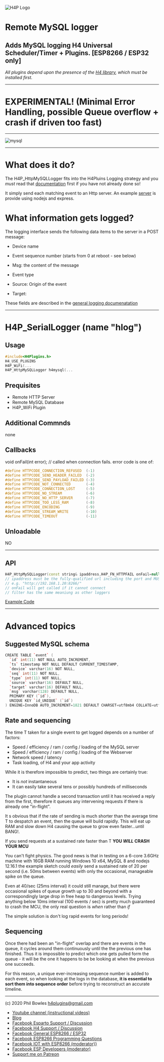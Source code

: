 ![H4P Logo](/assets/DiagLogo.jpg)

# Remote MySQL logger

## Adds MySQL logging H4 Universal Scheduler/Timer + Plugins. [ESP8266 / ESP32 only]

*All plugins depend upon the presence of the [H4 library](https://github.com/philbowles/H4), which must be installed first.*

---

# EXPERIMENTAL! (Minimal Error Handling, possible Queue overflow + crash if driven too fast)

---

![mysql](../assets/mysql.jpg)

---
# What does it do?

The H4P_HttpMySQLLogger fits into the H4Pluins Logging strategy and you *must* read that [documentation](h4logs.md) first if you have not already done so!

It simply send each matching event to an Http server. An example [server](../examples/H4P_HttpMySQLLogger/mysqlrest/README.MD) is provide using nodejs and express.

# What information gets logged?

The logging interface sends the following data items to the server in a POST message:

* Device name

* Event sequence number (starts from 0 at reboot - see below)
  
* Msg: the content of the message
  
* Event type
  
* Source: Origin of the event

* Target: 

These fields are described in the [general logging documenatation](h4logs.md)

---

# H4P_SerialLogger (name "hlog")

## Usage

```cpp
#include<H4Plugins.h>
H4_USE_PLUGINS
H4P_WiFi(...
H4P_HttpMySQLLogger h4mysql(...
```
## Prequisites

* Remote HTTP Server
* Remote MySQL Database
* H4P_WiFi Plugin

## Additional Commnds

none

## Callbacks

void onFail(int error); // called when connection fails. error code is one of: 

```cpp
#define HTTPCODE_CONNECTION_REFUSED  (-1)
#define HTTPCODE_SEND_HEADER_FAILED  (-2)
#define HTTPCODE_SEND_PAYLOAD_FAILED (-3)
#define HTTPCODE_NOT_CONNECTED       (-4)
#define HTTPCODE_CONNECTION_LOST     (-5)
#define HTTPCODE_NO_STREAM           (-6)
#define HTTPCODE_NO_HTTP_SERVER      (-7)
#define HTTPCODE_TOO_LESS_RAM        (-8)
#define HTTPCODE_ENCODING            (-9)
#define HTTPCODE_STREAM_WRITE        (-10)
#define HTTPCODE_TIMEOUT             (-11)
```

## Unloadable

NO

---

## API

```cpp
H4P_HttpMySQLLogger(const string& ipaddress,H4P_FN_HTTPFAIL onFail=nullptr,uint32_t filter=H4P_LOG_ALL): 
// ipaddress must be the fully-qualified url including the port and MUST HAVE A TRAILING "/"
// e.g. "http://192.168.1.20:8266/"
// onFail will get called if it cannot connect
// filter has the same meaniung as other loggers
```

[Example Code](../examples/H4P_HttpMySQLLogger/H4P_HttpMySQLLogger.ino)

---

# Advanced topics

## Suggested MySQL schema

```cpp
CREATE TABLE `event` (
  `id` int(11) NOT NULL AUTO_INCREMENT,
  `ts` timestamp NOT NULL DEFAULT CURRENT_TIMESTAMP,
  `device` varchar(16) NOT NULL,
  `seq` int(11) NOT NULL,
  `type` int(11) NOT NULL,
  `source` varchar(16) DEFAULT NULL,
  `target` varchar(16) DEFAULT NULL,
  `msg` varchar(128) DEFAULT NULL,
  PRIMARY KEY (`id`),
  UNIQUE KEY `id_UNIQUE` (`id`)
) ENGINE=InnoDB AUTO_INCREMENT=1821 DEFAULT CHARSET=utf8mb4 COLLATE=utf8mb4_0900_ai_ci;
```

## Rate and sequencing

The time T taken for a single event to get logged depends on a number of factors:

* Speed / efficiency / ram / config / loading of the MySQL server
* Speed / efficiency / ram / config / loading of the Webserver
* Network speed / latency
* Task loading, of H4 and your app activity

While it is therefore impossible to predict, two things are certainly true:

* It is *not* instantaneous
* It can easily take several tens or possibly hundreds of milliseconds

The plugin cannot handle a second transaction until it has received a reply from the first, therefore it queues any intervening requests if there is already one "in-flight".

It s obvious that if the rate of sending is much shorter than the average time T to despatch an event, then the queue will build rapidly. This will eat up RAM and slow down H4 causing the queue to grow even faster...until BANG!.

If you send requests at a sustained rate faster than T **YOU *WILL* CRASH YOUR MCU**

You can't fight physics. The good news is that in testing on a 6-core 3.6GHz machine with 16GB RAM running Windows 10 x64, MySQL 8 and nodejs 12.16.1 the example sketch could *easily* send a sustained rate of 20 per second (i.e. 50ms between events) with only the occasional, manageable spike on the queue.

Even at 40/sec (25ms interval) it could still manage, but there were occasional spikes of queue growth up to 30 and beyond with a correspondingly large drop in free heap to dangerous levels. Trying anything below 10ms interval (100 events / sec) is pretty much guaranteed to crash the MCU, the only real question is *when* rather than *if*

The simple solution is don't log rapid events for long periods!

## Sequencing

Once there had been an "in-flight" overlap and there are events in the queue, it cycles around them continuously until the the previous one has finished. Thus it is impossible to predict which one gets pulled form the queue - it will be the one it happens to be be looking at when the previous one succeeds.

For this reason, a unique ever-increasing sequence number is added to each event, so when looking at the logs in the database, **it is essential to sort them into sequence order** before trying to reconstruct an accurate timeline.

---

(c) 2020 Phil Bowles h4plugins@gmail.com

* [Youtube channel (instructional videos)](https://www.youtube.com/channel/UCYi-Ko76_3p9hBUtleZRY6g)
* [Blog](https://8266iot.blogspot.com)
* [Facebook Esparto Support / Discussion](https://www.facebook.com/groups/esparto8266/)
* [Facebook H4  Support / Discussion](https://www.facebook.com/groups/444344099599131/)
* [Facebook General ESP8266 / ESP32](https://www.facebook.com/groups/2125820374390340/)
* [Facebook ESP8266 Programming Questions](https://www.facebook.com/groups/esp8266questions/)
* [Facebook IOT with ESP8266 (moderator)}](https://www.facebook.com/groups/1591467384241011/)
* [Facebook ESP Developers (moderator)](https://www.facebook.com/groups/ESP8266/)
* [Support me on Patreon](https://patreon.com/esparto)
